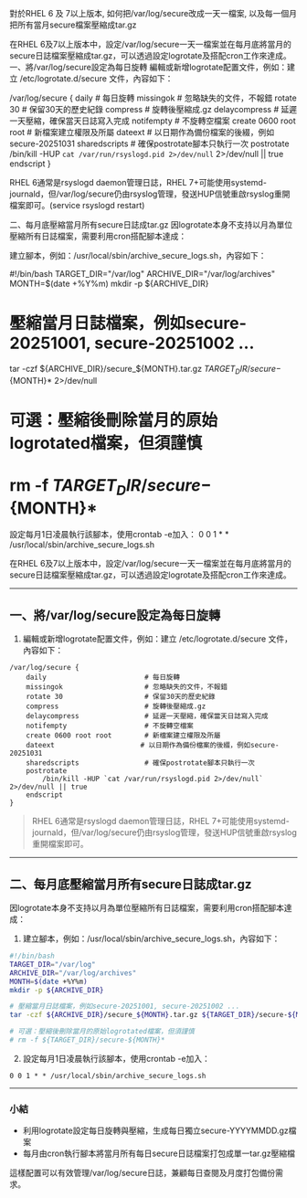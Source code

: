 對於RHEL 6 及 7以上版本, 如何把/var/log/secure改成一天一檔案, 以及每一個月把所有當月secure檔案壓縮成tar.gz

在RHEL 6及7以上版本中，設定/var/log/secure一天一檔案並在每月底將當月的secure日誌檔案壓縮成tar.gz，可以透過設定logrotate及搭配cron工作來達成。
一、將/var/log/secure設定為每日旋轉
編輯或新增logrotate配置文件，例如：建立 /etc/logrotate.d/secure 文件，內容如下：

/var/log/secure {
    daily                        # 每日旋轉
    missingok                    # 忽略缺失的文件，不報錯
    rotate 30                    # 保留30天的歷史紀錄
    compress                     # 旋轉後壓縮成.gz
    delaycompress                # 延遲一天壓縮，確保當天日誌寫入完成
    notifempty                   # 不旋轉空檔案
    create 0600 root root        # 新檔案建立權限及所屬
    dateext                     # 以日期作為備份檔案的後綴，例如secure-20251031
    sharedscripts                # 確保postrotate腳本只執行一次
    postrotate
        /bin/kill -HUP `cat /var/run/rsyslogd.pid 2>/dev/null` 2>/dev/null || true
    endscript
}

RHEL 6通常是rsyslogd daemon管理日誌，RHEL 7+可能使用systemd-journald，但/var/log/secure仍由rsyslog管理，發送HUP信號重啟rsyslog重開檔案即可。(service rsyslogd restart)


二、每月底壓縮當月所有secure日誌成tar.gz
因logrotate本身不支持以月為單位壓縮所有日誌檔案，需要利用cron搭配腳本達成：

建立腳本，例如：/usr/local/sbin/archive_secure_logs.sh，內容如下：

#!/bin/bash
TARGET_DIR="/var/log"
ARCHIVE_DIR="/var/log/archives"
MONTH=$(date +%Y%m)
mkdir -p ${ARCHIVE_DIR}

# 壓縮當月日誌檔案，例如secure-20251001, secure-20251002 ...
tar -czf ${ARCHIVE_DIR}/secure_${MONTH}.tar.gz ${TARGET_DIR}/secure-${MONTH}* 2>/dev/null

# 可選：壓縮後刪除當月的原始logrotated檔案，但須謹慎
# rm -f ${TARGET_DIR}/secure-${MONTH}*

設定每月1日凌晨執行該腳本，使用crontab -e加入：
0 0 1 * * /usr/local/sbin/archive_secure_logs.sh

在RHEL 6及7以上版本中，設定/var/log/secure一天一檔案並在每月底將當月的secure日誌檔案壓縮成tar.gz，可以透過設定logrotate及搭配cron工作來達成。

***

## 一、將/var/log/secure設定為每日旋轉

1. 編輯或新增logrotate配置文件，例如：建立 /etc/logrotate.d/secure 文件，內容如下：

```
/var/log/secure {
    daily                        # 每日旋轉
    missingok                    # 忽略缺失的文件，不報錯
    rotate 30                    # 保留30天的歷史紀錄
    compress                     # 旋轉後壓縮成.gz
    delaycompress                # 延遲一天壓縮，確保當天日誌寫入完成
    notifempty                   # 不旋轉空檔案
    create 0600 root root        # 新檔案建立權限及所屬
    dateext                     # 以日期作為備份檔案的後綴，例如secure-20251031
    sharedscripts                # 確保postrotate腳本只執行一次
    postrotate
        /bin/kill -HUP `cat /var/run/rsyslogd.pid 2>/dev/null` 2>/dev/null || true
    endscript
}
```

> RHEL 6通常是rsyslogd daemon管理日誌，RHEL 7+可能使用systemd-journald，但/var/log/secure仍由rsyslog管理，發送HUP信號重啟rsyslog重開檔案即可。

***

## 二、每月底壓縮當月所有secure日誌成tar.gz

因logrotate本身不支持以月為單位壓縮所有日誌檔案，需要利用cron搭配腳本達成：

1. 建立腳本，例如：/usr/local/sbin/archive_secure_logs.sh，內容如下：

```bash
#!/bin/bash
TARGET_DIR="/var/log"
ARCHIVE_DIR="/var/log/archives"
MONTH=$(date +%Y%m)
mkdir -p ${ARCHIVE_DIR}

# 壓縮當月日誌檔案，例如secure-20251001, secure-20251002 ...
tar -czf ${ARCHIVE_DIR}/secure_${MONTH}.tar.gz ${TARGET_DIR}/secure-${MONTH}* 2>/dev/null

# 可選：壓縮後刪除當月的原始logrotated檔案，但須謹慎
# rm -f ${TARGET_DIR}/secure-${MONTH}*
```

2. 設定每月1日凌晨執行該腳本，使用crontab -e加入：

```
0 0 1 * * /usr/local/sbin/archive_secure_logs.sh
```

***

### 小結

- 利用logrotate設定每日旋轉與壓縮，生成每日獨立secure-YYYYMMDD.gz檔案
- 每月由cron執行腳本將當月所有每日secure日誌檔案打包成單一tar.gz壓縮檔

這樣配置可以有效管理/var/log/secure日誌，兼顧每日查閱及月度打包備份需求。

